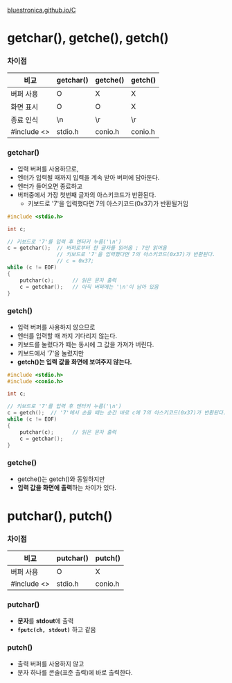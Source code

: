 [bluestronica.github.io/C](https://bluestronica.github.io/C)

# getchar(), getche(), getch()

### 차이점
|비교|getchar()|getche()|getch()|
|---|---|---|---|
|버퍼 사용|O|X|X|
|화면 표시|O|O|X|
|종료 인식|\n|\r|\r|
|#include <>|stdio.h|conio.h|conio.h|

### getchar()
- 입력 버퍼를 사용하므로, 
- 엔터가 입력될 때까지 입력을 계속 받아 버퍼에 담아둔다.
- 엔터가 들어오면 종료하고
- 버퍼중에서 가장 첫번째 글자의 아스키코드가 반환된다.
    - 키보드로 '7'을 입력했다면 7의 아스키코드(0x37)가 반환될거임
```c
#include <stdio.h>

int c;

// 키보드로 '7'를 입력 후 엔터키 누름('\n')
c = getchar();  // 버퍼로부터 한 글자를 읽어옴 ; 7만 읽어옴
                // 키보드로 '7'을 입력했다면 7의 아스키코드(0x37)가 반환된다.
                // c = 0x37;
while (c != EOF) 
{
    putchar(c);      // 읽은 문자 출력
    c = getchar();   // 아직 버퍼에는 '\n'이 남아 있음
}     
```

### getch()
- 입력 버퍼를 사용하지 않으므로
- 엔터를 입력할 때 까지 기다리지 않는다.
- 키보드를 눌렀다가 떼는 동시에 그 값을 가져가 버린다.
- 키보드에서 '7'을 눌렸지만 
- **getch()는 입력 값을 화면에 보여주지 않는다.**
```c
#include <stdio.h>
#include <conio.h>

int c;

// 키보드로 '7'를 입력 후 엔터키 누름('\n')
c = getch();  // '7'에서 손을 떼는 순간 바로 c에 7의 아스키코드(0x37)가 반환된다.
while (c != EOF) 
{
    putchar(c);      // 읽은 문자 출력
    c = getchar();   
}     
```

### getche()
- getche()는 getch()와 동일하지만
- **입력 값을 화면에 출력**하는 차이가 있다.


# putchar(), putch()

### 차이점
|비교|putchar()|putch()|
|---|---|---|
|버퍼 사용|O|X|
|#include <>|stdio.h|conio.h|

### putchar()
- **문자**를 **stdout**에 출력
- **`fputc(ch, stdout)`** 하고 같음

### putch()
- 출력 버퍼를 사용하지 않고
- 문자 하나를 콘솔(표준 출력)에 바로 출력한다.